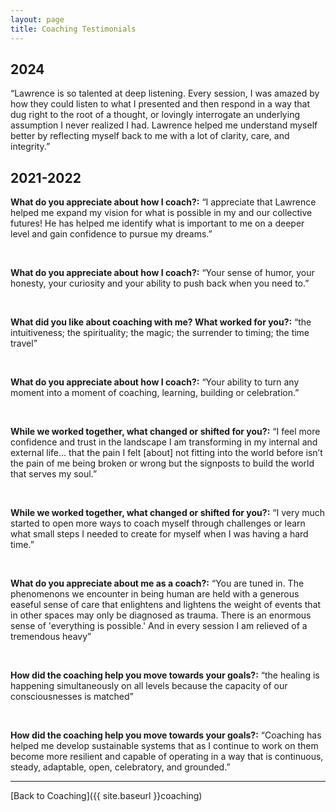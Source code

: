 ```yaml
---
layout: page
title: Coaching Testimonials
---
```


## 2024

“Lawrence is so talented at deep listening. Every session, I was amazed by how they could listen to what I presented and then respond in a way that dug right to the root of a thought, or lovingly interrogate an underlying assumption I never realized I had. Lawrence helped me understand myself better by reflecting myself back to me with a lot of clarity, care, and integrity.”

## 2021-2022

**What do you appreciate about how I coach?:** “I appreciate that Lawrence helped me expand my vision for what is possible in my and our collective futures! He has helped me identify what is important to me on a deeper level and gain confidence to pursue my dreams.”

<br>

**What do you appreciate about how I coach?:** “Your sense of humor, your honesty, your curiosity and your ability to push back when you need to.”

<br>

**What did you like about coaching with me? What worked for you?:** “the intuitiveness; the spirituality; the magic; the surrender to timing; the time travel”

<br>

**What do you appreciate about how I coach?:** “Your ability to turn any moment into a moment of coaching, learning, building or celebration.”

<br>

**While we worked together, what changed or shifted for you?:** “I feel more confidence and trust in the landscape I am transforming in my internal and external life... that the pain I felt [about] not fitting into the world before isn’t the pain of me being broken or wrong but the signposts to build the world that serves my soul.”

<br>

**While we worked together, what changed or shifted for you?:** “I very much started to open more ways to coach myself through challenges or learn what small steps I needed to create for myself when I was having a hard time.”

<br>

**What do you appreciate about me as a coach?:** “You are tuned in. The phenomenons we encounter in being human are held with a generous easeful sense of care that enlightens and lightens the weight of events that in other spaces may only be diagnosed as trauma. There is an enormous sense of 'everything is possible.' And in every session I am relieved of a tremendous heavy”

<br>

**How did the coaching help you move towards your goals?:** “the healing is happening simultaneously on all levels because the capacity of our consciousnesses is matched”

<br>

**How did the coaching help you move towards your goals?:** “Coaching has helped me develop sustainable systems that as I continue to work on them become more resilient and capable of operating in a way that is continuous, steady, adaptable, open, celebratory, and grounded.”




<center><hr></center>



[Back to Coaching]({{ site.baseurl }}coaching)
 


